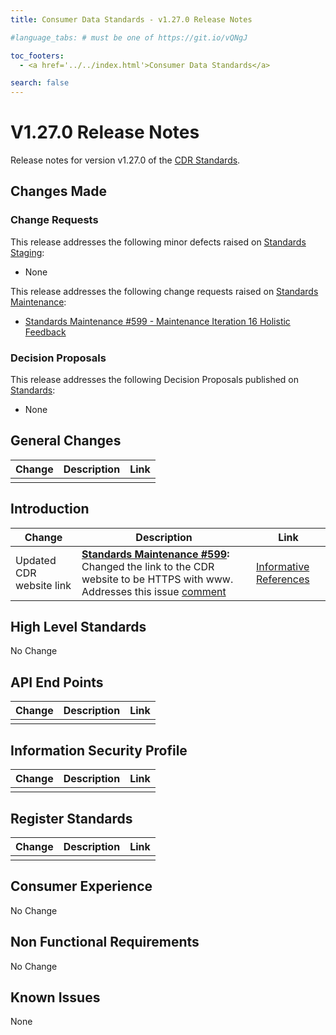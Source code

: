 ```yaml
---
title: Consumer Data Standards - v1.27.0 Release Notes

#language_tabs: # must be one of https://git.io/vQNgJ

toc_footers:
  - <a href='../../index.html'>Consumer Data Standards</a>

search: false
---
```


# V1.27.0 Release Notes
Release notes for version v1.27.0 of the [CDR Standards](../../index.html).

## Changes Made
### Change Requests

This release addresses the following minor defects raised on [Standards Staging](https://github.com/ConsumerDataStandardsAustralia/standards-staging/issues):

- None

This release addresses the following change requests raised on [Standards Maintenance](https://github.com/ConsumerDataStandardsAustralia/standards-maintenance/issues):

- [Standards Maintenance #599 - Maintenance Iteration 16 Holistic Feedback](https://github.com/ConsumerDataStandardsAustralia/standards-maintenance/issues/599)

### Decision Proposals

This release addresses the following Decision Proposals published on [Standards](https://github.com/ConsumerDataStandardsAustralia/standards/issues):

- None

## General Changes
|Change|Description|Link|
|------|-----------|----|
|  |  |  |

## Introduction

|Change|Description|Link|
|------|-----------|----|
| Updated CDR website link | **[Standards Maintenance #599](https://github.com/ConsumerDataStandardsAustralia/standards-maintenance/issues/599):** Changed the link to the CDR website to be HTTPS with www. Addresses this issue [comment](https://github.com/ConsumerDataStandardsAustralia/standards-maintenance/issues/599#issuecomment-1655029056) | [Informative References](../../#informative-references) |

## High Level Standards

No Change

## API End Points

|Change|Description|Link|
|------|-----------|----|
|  |  |  |

## Information Security Profile

|Change|Description|Link|
|------|-----------|----|
|  |  |  |

## Register Standards

|Change|Description|Link|
|------|-----------|----|
|  |  |  |

## Consumer Experience

No Change

## Non Functional Requirements

No Change

## Known Issues

None
